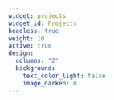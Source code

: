 ```yaml
---
widget: projects
widget_id: Projects
headless: true
weight: 10
active: true
design:
  columns: "2"
  background:
    text_color_light: false
    image_darken: 0
---
```

